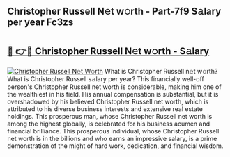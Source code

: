 ## Christopher Russell N𝚎t w𝚘rth - Part-7f9 S𝚊lary per year Fc3zs

# <h2><a href="http://gc0u3n.nevu.top/?p=Christopher+Russell">🔗 👉🔴 Christopher Russell N𝚎t w𝚘rth - S𝚊lary</a></h2>

[![Christopher Russell N𝚎t W𝚘rth](https://i.imgur.com/Oavwk0R.jpeg)](http://gc0u3n.nevu.top/?p=Christopher+Russell)
What is Christopher Russell n𝚎t w𝚘rth? What is Christopher Russell s𝚊lary per year?
This financially well-off person's Christopher Russell net worth is considerable, making him one of the wealthiest in his field. His annual compensation is substantial, but it is overshadowed by his believed Christopher Russell net worth, which is attributed to his diverse business interests and extensive real estate holdings. This prosperous man, whose Christopher Russell net worth is among the highest globally, is celebrated for his business acumen and financial brilliance. This prosperous individual, whose Christopher Russell net worth is in the billions and who earns an impressive salary, is a prime demonstration of the might of hard work, dedication, and financial wisdom.
